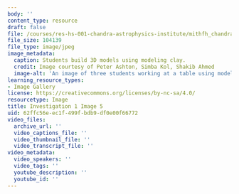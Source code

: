 ```yaml
---
body: ''
content_type: resource
draft: false
file: /courses/res-hs-001-chandra-astrophysics-institute/mithfh_chandra_inv1_cly_md.jpg
file_size: 104139
file_type: image/jpeg
image_metadata:
  caption: Students build 3D models using modeling clay.
  credit: Image courtesy of Peter Ashton, Simba Kol, Shakib Ahmed
  image-alt: 'An image of three students working at a table using modeling clay. '
learning_resource_types:
- Image Gallery
license: https://creativecommons.org/licenses/by-nc-sa/4.0/
resourcetype: Image
title: Investigation 1 Image 5
uid: 62ffc56e-ec1f-499f-bdb9-df0e00f66772
video_files:
  archive_url: ''
  video_captions_file: ''
  video_thumbnail_file: ''
  video_transcript_file: ''
video_metadata:
  video_speakers: ''
  video_tags: ''
  youtube_description: ''
  youtube_id: ''
---
```

